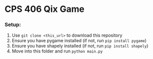 # CPS 406 Qix Game

### Setup:
1. Use `git clone <this_url>` to download this repository
2. Ensure you have pygame installed (if not, run `pip install pygame`)
3. Ensure you have shapely installed (if not, run `pip install shapely`)
4. Move into this folder and run `python main.py`
